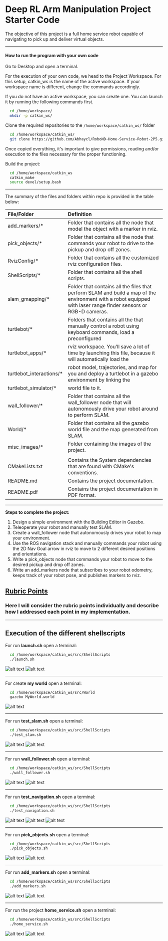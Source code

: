 # Deep RL Arm Manipulation Project Starter Code

The objective of this project is a full home service robot capable of navigating to pick up and deliver virtual objects.

<!--more-->

[//]: # (Image References)

[image1]: ./misc_images/HS_Launch1.jpg "./Launch.sh"
[image2]: ./misc_images/HS_Launch2.jpg "./Launch.sh"
[image3]: ./misc_images/HS_Gazebo.jpg "gazebo MyWorld.world"
[image4]: ./misc_images/HS_Test_Slam1.jpg "./test_slam.sh"
[image5]: ./misc_images/HS_Test_Slam2.jpg "./test_slam.sh"
[image6]: ./misc_images/HS_Wall_Follower1.jpg "./wall_follower.sh"
[image7]: ./misc_images/HS_Wall_Follower2.jpg "./wall_follower.sh"
[image8]: ./misc_images/HS_Test_Navigation1.jpg "./test_navigation.sh"
[image9]: ./misc_images/HS_Test_Navigation2.jpg "./test_navigation.sh"
[image10]: ./misc_images/HS_Test_Navigation3.jpg "./test_navigation.sh"
[image11]: ./misc_images/HS_Pick_Objects1.jpg "./pick_objects.sh"
[image12]: ./misc_images/HS_Pick_Objects2.jpg "./pick_objects.sh"
[image13]: ./misc_images/HS_Add_Markers1.jpg "./add_markers.sh"
[image14]: ./misc_images/HS_Add_Markers2.jpg "./add_markers.sh"
[image15]: ./misc_images/HS_Home_Service1.jpg "./home_service.sh"
[image16]: ./misc_images/HS_Home_Service2.jpg "./home_service.sh"


---


#### How to run the program with your own code

Go to Desktop and open a terminal.

For the execution of your own code, we head to the Project Workspace. For this setup, catkin_ws is the name of the active workspace. If your workspace name is different, change the commands accordingly.

If you do not have an active workspace, you can create one. You can launch it by running the following commands first.
```bash
  cd /home/workspace/
  mkdir -p catkin_ws/
```

Clone the required repositories to the `/home/workspace/catkin_ws/` folder
```bash
  cd /home/workspace/catkin_ws/
  git clone https://github.com/Abhaycl/RoboND-Home-Service-Robot-2P5.git src
```

Once copied everything, it's important to give permissions, reading and/or execution to the files necessary for the proper functioning.

Build the project:
```bash
  cd /home/workspace/catkin_ws
  catkin_make
  source devel/setup.bash
```


---

The summary of the files and folders within repo is provided in the table below:

| File/Folder              | Definition                                                                                                   |
| :----------------------- | :----------------------------------------------------------------------------------------------------------- |
| add_markers/*            | Folder that contains all the node that model the object with a marker in rviz.                               |
| pick_objects/*           | Folder that contains all the node that commands your robot to drive to the pickup and drop off zones.        |
| RvizConfig/*             | Folder that contains all the customized rviz configuration files.                                            |
| ShellScripts/*           | Folder that contains all the shell scripts.                                                                  |
| slam_gmapping/*          | Folder that contains all the files that perform SLAM and build a map of the environment with a robot equipped with laser range finder sensors or RGB-D cameras. |
| turtlebot/*              | Folders that contains all the that manually control a robot using keyboard commands, load a preconfigured    |
| turtlebot_apps/*         | rviz workspace. You’ll save a lot of time by launching this file, because it will automatically load the     |
| turtlebot_interactions/* | robot model, trajectories, and map for you and deploy a turtlebot in a gazebo environment by linking the     |
| turtlebot_simulator/*    | world file to it.                                                                                            |
| wall_follower/*          | Folder that contains all the wall_follower node that will autonomously drive your robot around to perform SLAM. |
| World/*                  | Folder that contains all the gazebo world file and the map generated from SLAM.                              |
| misc_images/*            | Folder containing the images of the project.                                                                 |
|                          |                                                                                                              |
| CMakeLists.txt           | Contains the System dependencies that are found with CMake's conventions.                                    |
| README.md                | Contains the project documentation.                                                                          |
| README.pdf               | Contains the project documentation in PDF format.                                                            |

---

**Steps to complete the project:**  

1. Design a simple environment with the Building Editor in Gazebo.
2. Teleoperate your robot and manually test SLAM.
3. Create a wall_follower node that autonomously drives your robot to map your environment.
4. Use the ROS navigation stack and manually commands your robot using the 2D Nav Goal arrow in rviz to move to 2 different desired positions and orientations.
5. Write a pick_objects node that commands your robot to move to the desired pickup and drop off zones. 
6. Write an add_markers node that subscribes to your robot odometry, keeps track of your robot pose, and publishes markers to rviz. 


## [Rubric Points](https://review.udacity.com/#!/rubrics/1442/view)
### Here I will consider the rubric points individually and describe how I addressed each point in my implementation.  

---
## Execution of the different shellscripts

For run **launch.sh** open a terminal:

```bash
  cd /home/workspace/catkin_ws/src/ShellScripts
  ./launch.sh
```

![alt text][image1]
![alt text][image2]

---

For create **my world** open a terminal:

```bash
  cd /home/workspace/catkin_ws/src/World
  gazebo MyWorld.world
```

![alt text][image3]

---

For run **test_slam.sh** open a terminal:

```bash
  cd /home/workspace/catkin_ws/src/ShellScripts
  ./test_slam.sh
```

![alt text][image4]
![alt text][image5]

---

For run **wall_follower.sh** open a terminal:

```bash
  cd /home/workspace/catkin_ws/src/ShellScripts
  ./wall_follower.sh
```

![alt text][image6]
![alt text][image7]

---

For run **test_navigation.sh** open a terminal:

```bash
  cd /home/workspace/catkin_ws/src/ShellScripts
  ./test_navigation.sh
```

![alt text][image8]
![alt text][image9]
![alt text][image10]

---

For run **pick_objects.sh** open a terminal:

```bash
  cd /home/workspace/catkin_ws/src/ShellScripts
  ./pick_objects.sh
```

![alt text][image11]
![alt text][image12]

---

For run **add_markers.sh** open a terminal:

```bash
  cd /home/workspace/catkin_ws/src/ShellScripts
  ./add_markers.sh
```

![alt text][image13]
![alt text][image14]

---

For run the project **home_service.sh** open a terminal:

```bash
  cd /home/workspace/catkin_ws/src/ShellScripts
  ./home_service.sh
```

![alt text][image15]
![alt text][image16]
